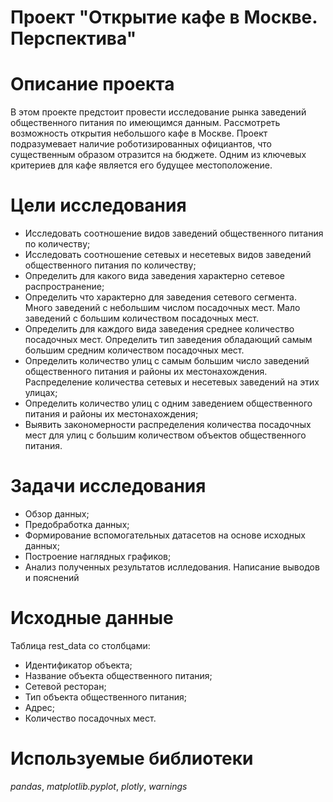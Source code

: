 # Проект "Открытие кафе в Москве. Перспектива"

# Описание проекта

В этом проекте предстоит провести исследование рынка заведений общественного питания по имеющимся данным. Рассмотреть возможность открытия небольшого кафе в Москве. Проект подразумевает наличие роботизированных официантов, что существенным образом отразится на бюджете. Одним из ключевых критериев для кафе является его будущее местоположение.

# Цели исследования

- Исследовать соотношение видов заведений общественного питания по количеству;
- Исследовать соотношение сетевых и несетевых видов заведений общественного питания по количеству;
- Определить для какого вида заведения характерно сетевое распространение;
- Определить что характерно для заведения сетевого сегмента. Много заведений с небольшим числом посадочных мест. Мало заведений с большим количеством посадочных мест.
- Определить для каждого вида заведения среднее количество посадочных мест. Определить тип заведения обладающий самым большим средним количеством посадочных мест.
- Определить количество улиц с самым большим число заведений общественного питания и районы их местонахождения. Распределение количества сетевых и несетевых заведений на этих улицах;
- Определить количество улиц с одним заведением общественного питания и районы их местонахождения;
- Выявить закономерности распределения количества посадочных мест для улиц с большим количеством объектов общественного питания.

# Задачи исследования

- Обзор данных;
- Предобработка данных;
- Формирование вспомогательных датасетов на основе исходных данных;
- Построение наглядных графиков;
- Анализ полученных результатов ислледования. Написание выводов и пояснений

# Исходные данные

Таблица rest_data со столбцами:

- Идентификатор объекта;
- Название объекта общественного питания;
- Сетевой ресторан;
- Тип объекта общественного питания;
- Адрес;
- Количество посадочных мест.

# Используемые библиотеки

*pandas*, *matplotlib.pyplot*, *plotly*, *warnings*
